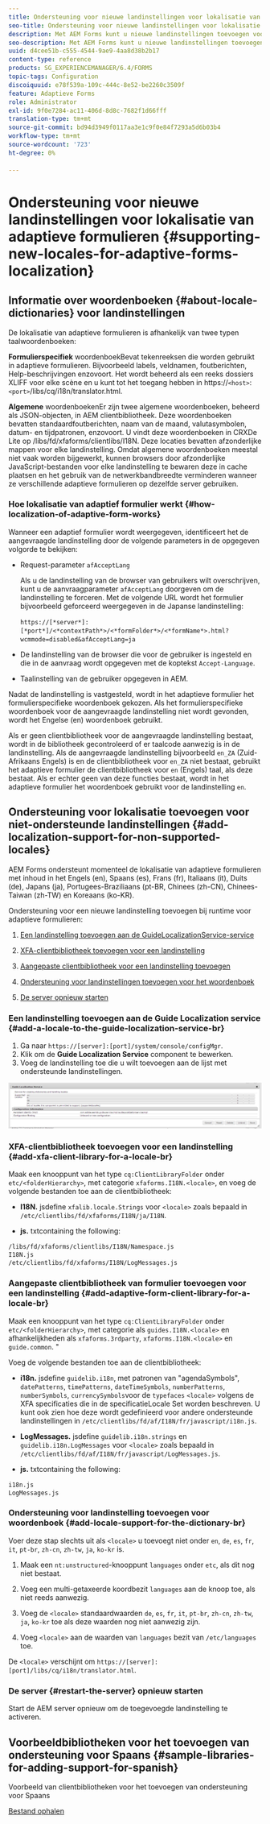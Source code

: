 ```yaml
---
title: Ondersteuning voor nieuwe landinstellingen voor lokalisatie van adaptieve formulieren
seo-title: Ondersteuning voor nieuwe landinstellingen voor lokalisatie van adaptieve formulieren
description: Met AEM Forms kunt u nieuwe landinstellingen toevoegen voor het lokaliseren van adaptieve formulieren. De landinstellingen die standaard worden ondersteund, zijn Engels, Frans, Duits en Japans.
seo-description: Met AEM Forms kunt u nieuwe landinstellingen toevoegen voor het lokaliseren van adaptieve formulieren. De landinstellingen die standaard worden ondersteund, zijn Engels, Frans, Duits en Japans.
uuid: d4cee51b-c555-4544-9ae9-4aa8d38b2b17
content-type: reference
products: SG_EXPERIENCEMANAGER/6.4/FORMS
topic-tags: Configuration
discoiquuid: e78f539a-109c-444c-8e52-be2260c3509f
feature: Adaptieve Forms
role: Administrator
exl-id: 9f0e7284-ac11-406d-8d8c-7682f1d66fff
translation-type: tm+mt
source-git-commit: bd94d3949f0117aa3e1c9f0e84f7293a5d6b03b4
workflow-type: tm+mt
source-wordcount: '723'
ht-degree: 0%

---
```


# Ondersteuning voor nieuwe landinstellingen voor lokalisatie van adaptieve formulieren {#supporting-new-locales-for-adaptive-forms-localization}

## Informatie over woordenboeken {#about-locale-dictionaries} voor landinstellingen

De lokalisatie van adaptieve formulieren is afhankelijk van twee typen taalwoordenboeken:

**Formulierspecifiek** woordenboekBevat tekenreeksen die worden gebruikt in adaptieve formulieren. Bijvoorbeeld labels, veldnamen, foutberichten, Help-beschrijvingen enzovoort. Het wordt beheerd als een reeks dossiers XLIFF voor elke scène en u kunt tot het toegang hebben in https://`<host>`:`<port>`/libs/cq/i18n/translator.html.

**Algemene** woordenboekenEr zijn twee algemene woordenboeken, beheerd als JSON-objecten, in AEM clientbibliotheek. Deze woordenboeken bevatten standaardfoutberichten, naam van de maand, valutasymbolen, datum- en tijdpatronen, enzovoort. U vindt deze woordenboeken in CRXDe Lite op /libs/fd/xfaforms/clientlibs/I18N. Deze locaties bevatten afzonderlijke mappen voor elke landinstelling. Omdat algemene woordenboeken meestal niet vaak worden bijgewerkt, kunnen browsers door afzonderlijke JavaScript-bestanden voor elke landinstelling te bewaren deze in cache plaatsen en het gebruik van de netwerkbandbreedte verminderen wanneer ze verschillende adaptieve formulieren op dezelfde server gebruiken.

### Hoe lokalisatie van adaptief formulier werkt {#how-localization-of-adaptive-form-works}

Wanneer een adaptief formulier wordt weergegeven, identificeert het de aangevraagde landinstelling door de volgende parameters in de opgegeven volgorde te bekijken:

* Request-parameter `afAcceptLang`

   Als u de landinstelling van de browser van gebruikers wilt overschrijven, kunt u de aanvraagparameter `afAcceptLang` doorgeven om de landinstelling te forceren. Met de volgende URL wordt het formulier bijvoorbeeld geforceerd weergegeven in de Japanse landinstelling:

   `https://[*server*]:[*port*]/<*contextPath*>/<*formFolder*>/<*formName*>.html?wcmmode=disabled&afAcceptLang=ja`

* De landinstelling van de browser die voor de gebruiker is ingesteld en die in de aanvraag wordt opgegeven met de koptekst `Accept-Language`.

* Taalinstelling van de gebruiker opgegeven in AEM.

Nadat de landinstelling is vastgesteld, wordt in het adaptieve formulier het formulierspecifieke woordenboek gekozen. Als het formulierspecifieke woordenboek voor de aangevraagde landinstelling niet wordt gevonden, wordt het Engelse (en) woordenboek gebruikt.

Als er geen clientbibliotheek voor de aangevraagde landinstelling bestaat, wordt in de bibliotheek gecontroleerd of er taalcode aanwezig is in de landinstelling. Als de aangevraagde landinstelling bijvoorbeeld `en_ZA` (Zuid-Afrikaans Engels) is en de clientbibliotheek voor `en_ZA` niet bestaat, gebruikt het adaptieve formulier de clientbibliotheek voor `en` (Engels) taal, als deze bestaat. Als er echter geen van deze functies bestaat, wordt in het adaptieve formulier het woordenboek gebruikt voor de landinstelling `en`.

## Ondersteuning voor lokalisatie toevoegen voor niet-ondersteunde landinstellingen {#add-localization-support-for-non-supported-locales}

AEM Forms ondersteunt momenteel de lokalisatie van adaptieve formulieren met inhoud in het Engels (en), Spaans (es), Frans (fr), Italiaans (it), Duits (de), Japans (ja), Portugees-Braziliaans (pt-BR, Chinees (zh-CN), Chinees-Taiwan (zh-TW) en Koreaans (ko-KR).

Ondersteuning voor een nieuwe landinstelling toevoegen bij runtime voor adaptieve formulieren:

1. [Een landinstelling toevoegen aan de GuideLocalizationService-service](/help/forms/using/supporting-new-language-localization.md#p-add-a-locale-to-the-guide-localization-service-br-p)

1. [XFA-clientbibliotheek toevoegen voor een landinstelling](/help/forms/using/supporting-new-language-localization.md#p-add-xfa-client-library-for-a-locale-br-p)

1. [Aangepaste clientbibliotheek voor een landinstelling toevoegen](/help/forms/using/supporting-new-language-localization.md#p-add-adaptive-form-client-library-for-a-locale-br-p)
1. [Ondersteuning voor landinstellingen toevoegen voor het woordenboek](/help/forms/using/supporting-new-language-localization.md#p-add-locale-support-for-the-dictionary-br-p)
1. [De server opnieuw starten](/help/forms/using/supporting-new-language-localization.md#p-restart-the-server-p)

### Een landinstelling toevoegen aan de Guide Localization service {#add-a-locale-to-the-guide-localization-service-br}

1. Ga naar `https://[server]:[port]/system/console/configMgr`.
1. Klik om de **Guide Localization Service** component te bewerken.
1. Voeg de landinstelling toe die u wilt toevoegen aan de lijst met ondersteunde landinstellingen.

![GuideLocalizationService](assets/configservice.png)

### XFA-clientbibliotheek toevoegen voor een landinstelling {#add-xfa-client-library-for-a-locale-br}

Maak een knooppunt van het type `cq:ClientLibraryFolder` onder `etc/<folderHierarchy>`, met categorie `xfaforms.I18N.<locale>`, en voeg de volgende bestanden toe aan de clientbibliotheek:

* **I18N.** jsdefine  `xfalib.locale.Strings` voor  `<locale>` zoals bepaald in  `/etc/clientlibs/fd/xfaforms/I18N/ja/I18N`.

* **js.** txtcontaining the following:

```
/libs/fd/xfaforms/clientlibs/I18N/Namespace.js
I18N.js
/etc/clientlibs/fd/xfaforms/I18N/LogMessages.js
```

### Aangepaste clientbibliotheek van formulier toevoegen voor een landinstelling {#add-adaptive-form-client-library-for-a-locale-br}

Maak een knooppunt van het type `cq:ClientLibraryFolder` onder `etc/<folderHierarchy>`, met categorie als `guides.I18N.<locale>` en afhankelijkheden als `xfaforms.3rdparty`, `xfaforms.I18N.<locale>` en `guide.common`. &quot;

Voeg de volgende bestanden toe aan de clientbibliotheek:

* **i18n.** jsdefine  `guidelib.i18n`, met patronen van &quot;agendaSymbols&quot;,  `datePatterns`,  `timePatterns`,  `dateTimeSymbols`,  `numberPatterns`,  `numberSymbols`,  `currencySymbols`voor de  `typefaces`   `<locale>`   [ ](https://helpx.adobe.com/content/dam/Adobe/specs/xfa_spec_3_3.pdf)volgens de XFA specificaties die in de specificatieLocale Set worden beschreven. U kunt ook zien hoe deze wordt gedefinieerd voor andere ondersteunde landinstellingen in `/etc/clientlibs/fd/af/I18N/fr/javascript/i18n.js`.

* **LogMessages.** jsdefine  `guidelib.i18n.strings` en  `guidelib.i18n.LogMessages` voor  `<locale>` zoals bepaald in  `/etc/clientlibs/fd/af/I18N/fr/javascript/LogMessages.js`.

* **js.** txtcontaining the following:

```
i18n.js
LogMessages.js
```

### Ondersteuning voor landinstelling toevoegen voor woordenboek {#add-locale-support-for-the-dictionary-br}

Voer deze stap slechts uit als `<locale>` u toevoegt niet onder `en`, `de`, `es`, `fr`, `it`, `pt-br`, `zh-cn`, `zh-tw`, `ja`, `ko-kr` is.

1. Maak een `nt:unstructured`-knooppunt `languages` onder `etc`, als dit nog niet bestaat.

1. Voeg een multi-getaxeerde koordbezit `languages` aan de knoop toe, als niet reeds aanwezig.
1. Voeg de `<locale>` standaardwaarden `de`, `es`, `fr`, `it`, `pt-br`, `zh-cn`, `zh-tw`, `ja`, `ko-kr` toe als deze waarden nog niet aanwezig zijn.

1. Voeg `<locale>` aan de waarden van `languages` bezit van `/etc/languages` toe.

De `<locale>` verschijnt om `https://[server]:[port]/libs/cq/i18n/translator.html`.

### De server {#restart-the-server} opnieuw starten

Start de AEM server opnieuw om de toegevoegde landinstelling te activeren.

## Voorbeeldbibliotheken voor het toevoegen van ondersteuning voor Spaans {#sample-libraries-for-adding-support-for-spanish}

Voorbeeld van clientbibliotheken voor het toevoegen van ondersteuning voor Spaans

[Bestand ophalen](assets/sample.zip)
